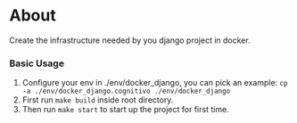 # About
Create the infrastructure needed by you django project in docker.

### Basic Usage
1. Configure your env in ./env/docker_django, you can pick an example:
```cp -a ./env/docker_django.cognitivo ./env/docker_django```
2. First run `make build` inside root directory.
3. Then run `make start` to start up the project for first time.

